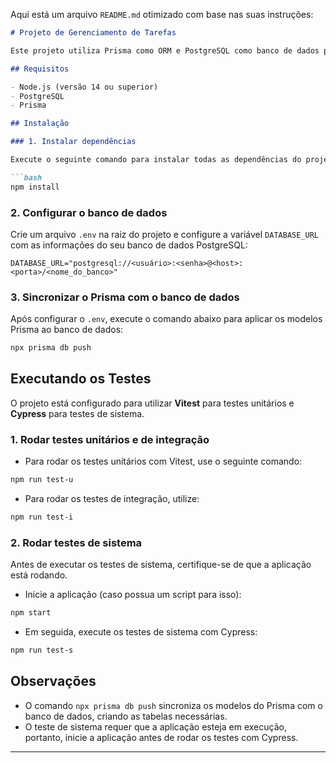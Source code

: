 Aqui está um arquivo `README.md` otimizado com base nas suas instruções:

```markdown
# Projeto de Gerenciamento de Tarefas

Este projeto utiliza Prisma como ORM e PostgreSQL como banco de dados para gerenciar tarefas associadas a usuários. Aqui estão as instruções para instalação, configuração e execução de testes.

## Requisitos

- Node.js (versão 14 ou superior)
- PostgreSQL
- Prisma

## Instalação

### 1. Instalar dependências

Execute o seguinte comando para instalar todas as dependências do projeto:

```bash
npm install
```

### 2. Configurar o banco de dados

Crie um arquivo `.env` na raiz do projeto e configure a variável `DATABASE_URL` com as informações do seu banco de dados PostgreSQL:

```
DATABASE_URL="postgresql://<usuário>:<senha>@<host>:<porta>/<nome_do_banco>"
```

### 3. Sincronizar o Prisma com o banco de dados

Após configurar o `.env`, execute o comando abaixo para aplicar os modelos Prisma ao banco de dados:

```bash
npx prisma db push
```

## Executando os Testes

O projeto está configurado para utilizar **Vitest** para testes unitários e **Cypress** para testes de sistema.

### 1. Rodar testes unitários e de integração

- Para rodar os testes unitários com Vitest, use o seguinte comando:

```bash
npm run test-u
```

- Para rodar os testes de integração, utilize:

```bash
npm run test-i
```

### 2. Rodar testes de sistema

Antes de executar os testes de sistema, certifique-se de que a aplicação está rodando.

- Inicie a aplicação (caso possua um script para isso):

```bash
npm start
```

- Em seguida, execute os testes de sistema com Cypress:

```bash
npm run test-s
```

## Observações

- O comando `npx prisma db push` sincroniza os modelos do Prisma com o banco de dados, criando as tabelas necessárias.
- O teste de sistema requer que a aplicação esteja em execução, portanto, inicie a aplicação antes de rodar os testes com Cypress.

---
```